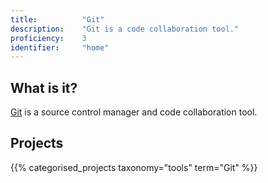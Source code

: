 ```yaml
---
title: 			"Git"
description: 	"Git is a code collaboration tool."
proficiency:	3
identifier:		"home"
---
```


## What is it?
[Git](https://git-scm.com/) is a source control manager and code collaboration tool.

## Projects
{{% categorised_projects taxonomy="tools" term="Git" %}}